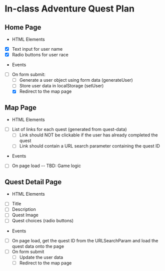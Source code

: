 # In-class Adventure Quest Plan

## Home Page
* HTML Elements
- [x] Text input for user name
- [x] Radio buttons for user race
* Events
- [ ] On form submit:
    - [ ] Generate a user object using form data (generateUser)
    - [ ] Store user data in localStorage (setUser)
    - [x] Redirect to the map page

## Map Page 
* HTML Elements
- [ ] List of links for each quest (generated from quest-data)
    - [ ] Link should NOT be clickable if the user has already completed the quest
    - [ ] Link should contain a URL search parameter containing the quest ID

* Events
- [ ] On page load -- TBD: Game logic

## Quest Detail Page
* HTML Elements
- [ ] Title
- [ ] Description
- [ ] Quest Image
- [ ] Quest choices (radio buttons)

* Events 
- [ ] On page load, get the quest ID from the URLSearchParam and load the quest data onto the page
- [ ] On form submit
     - [ ] Update the user data
     - [ ] Redirect to the map page